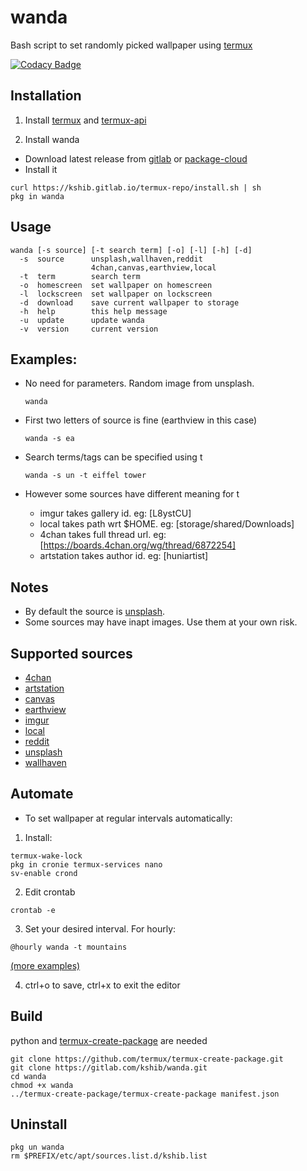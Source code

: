 # wanda
Bash script to set randomly picked wallpaper using [termux](https://github.com/termux/termux-app)

[![Codacy Badge](https://app.codacy.com/project/badge/Grade/7c33b1c42b8d4a3fb80c74c9c8ececb9)](https://www.codacy.com/gl/kshib/wanda/dashboard?utm_source=gitlab.com&amp;utm_medium=referral&amp;utm_content=kshib/wanda&amp;utm_campaign=Badge_Grade)

## Installation

1. Install [termux](https://f-droid.org/en/packages/com.termux) and [termux-api](https://f-droid.org/en/packages/com.termux.api)

2. Install wanda

- Download latest release from [gitlab](https://gitlab.com/kshib/wanda/-/releases) or [package-cloud](https://packagecloud.io/kshib/wanda-main)
- Install it

```
curl https://kshib.gitlab.io/termux-repo/install.sh | sh
pkg in wanda
```

## Usage
```
wanda [-s source] [-t search term] [-o] [-l] [-h] [-d]
  -s  source      unsplash,wallhaven,reddit
                  4chan,canvas,earthview,local
  -t  term        search term
  -o  homescreen  set wallpaper on homescreen
  -l  lockscreen  set wallpaper on lockscreen
  -d  download    save current wallpaper to storage
  -h  help        this help message
  -u  update      update wanda
  -v  version     current version
```

## Examples:
- No need for parameters. Random image from unsplash.

  ```
  wanda
  ```
- First two letters of source is fine (earthview in this case)
  ```
  wanda -s ea
  ```
- Search terms/tags can be specified using t
  ```
  wanda -s un -t eiffel tower
  ```
- However some sources have different meaning for t
  - imgur takes gallery id. eg: [L8ystCU]
  - local takes path wrt $HOME. eg: [storage/shared/Downloads]
  - 4chan takes full thread url. eg: [https://boards.4chan.org/wg/thread/6872254]
  - artstation takes author id. eg: [huniartist]

## Notes
- By default the source is [unsplash](https://unsplash.com).
- Some sources may have inapt images. Use them at your own risk.

## Supported sources

- [4chan](https://boards.4chan.org)
- [artstation](https://artstation.com)
- [canvas](https://github.com/adi1090x/canvas)
- [earthview](https://earthview.withgoogle.com)
- [imgur](https://imgur.com)
- [local](https://wiki.termux.com/wiki/Termux-setup-storage)
- [reddit](https://reddit.com)
- [unsplash](https://unsplash.com)
- [wallhaven](https://wallhaven.cc)

## Automate

* To set wallpaper at regular intervals automatically:

1. Install:
```
termux-wake-lock
pkg in cronie termux-services nano
sv-enable crond
```
2. Edit crontab
```
crontab -e
```
3. Set your desired interval. For hourly:
```
@hourly wanda -t mountains
```
[(more examples)](https://crontab.guru/examples.html)

4. ctrl+o to save, ctrl+x to exit the editor

## Build
python and [termux-create-package](https://github.com/termux/termux-create-package) are needed
```
git clone https://github.com/termux/termux-create-package.git
git clone https://gitlab.com/kshib/wanda.git
cd wanda
chmod +x wanda
../termux-create-package/termux-create-package manifest.json
```

## Uninstall
```
pkg un wanda
rm $PREFIX/etc/apt/sources.list.d/kshib.list
```
